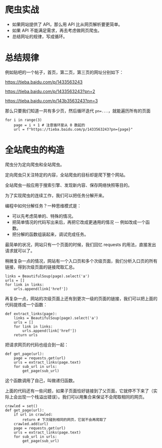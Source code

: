 # 爬虫实战

- 如果网站提供了 API，那么用 API 比从网页解析要更简单。
- 如果 API 不能满足需求，再去考虑做网页爬虫。
- 总结网址的规律，写成循环。

# 总结规律

例如贴吧的一个帖子，首页，第二页，第三页的网址分别如下：

https://tieba.baidu.com/p/1433563243

https://tieba.baidu.com/p/1433563243?pn=2

https://tieba.baidu.com/p/143b3563243?pn=3

那么只要我们知道一共有多少页，然后循环迭代 `pn=...`，就能遍历所有的页面

    for i in range(3)
        page = i + 1 # 注意循环是从 0 数起的
        url = f"https://tieba.baidu.com/p/1433563243?pn={page}"

# 全站爬虫的构造

爬虫分为定向爬虫和全站爬虫。

定向爬虫只关注特定的内容，全站爬虫的目标却是爬下整个网站。

全站爬虫一般应用于搜索引擎、发现新内容、保存网络快照等目的。

为了实现爬虫的连续工作，我们可以把任务分解开来。

编程中如何分解任务？一种思维模式是：

- 可以先考虑简单的、特殊的情况。
- 把简单情况的代码写出来后，再把它改成更通用的情况 -- 例如改成一个函数。
- 把分解的函数组装起来，调试完成任务。

最简单的状况，网站只有一个页面的时候，我们回忆 requests 的用法，直接发出请求就可以了。

稍微复杂一点的情况，网站有一个入口页和多个次级页面，我们分析入口页的所有链接，得到次级页面的链接爬取汇总。

    links = BeautifulSoup(page).select('a')
    urls = []
    for link in links:
        urls.append(link['href'])

再复杂一点，网站的次级页面上还有到更次一级的页面的链接，我们可以把上面的代码提炼成一个函数：

    def extract_links(page):
        links = BeautifulSoup(page).select('a')
        urls = []
        for link in links:
            urls.append(link['href'])
        return urls

把请求网页的代码也组合到一起：

    def get_page(url):
        page = requests.get(url)
        urls = extract_links(page.text)
        for sub_url in urls:
            get_page(sub_url)

这个函数调用了自己，叫做递归函数。

上面的代码还有一些问题，如果子页面恰好链接到了父页面，它就停不下来了（实际上会出现一个栈溢出错误）。我们可以用集合来保证不会爬取相同的网页。

    crawled = set()
    def get_page(url):
        if url in crawled:
            return # 下次碰到相同的网页，它就不会再爬取了
        crawled.add(url)
        page = requests.get(url)
        urls = extract_links(page.text)
        for sub_url in urls:
            get_page(sub_url)

